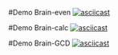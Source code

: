 #Demo Brain-even
[![asciicast](https://asciinema.org/a/okLc7NJa0KNqarltAqmVjmCoK.svg)](https://asciinema.org/a/okLc7NJa0KNqarltAqmVjmCoK)

#Demo Brain-calc
[![asciicast](https://asciinema.org/a/4m3XRaki7JtyEaMHwRF7Ji7yF.svg)](https://asciinema.org/a/4m3XRaki7JtyEaMHwRF7Ji7yF)

#Demo Brain-GCD
[![asciicast](https://asciinema.org/a/THG20ugH64dYPKlNSWQITitTE.svg)](https://asciinema.org/a/THG20ugH64dYPKlNSWQITitTE)
